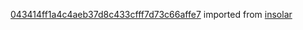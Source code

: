 [043414ff1a4c4aeb37d8c433cfff7d73c66affe7](https://github.com/insolar/insolar/commit/043414ff1a4c4aeb37d8c433cfff7d73c66affe7) imported from [insolar](https://github.com/insolar/insolar)
